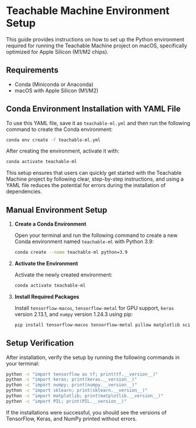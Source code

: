 # Teachable Machine Environment Setup

This guide provides instructions on how to set up the Python environment required for running the Teachable Machine project on macOS, specifically optimized for Apple Silicon (M1/M2 chips).

## Requirements

- Conda (Miniconda or Anaconda)
- macOS with Apple Silicon (M1/M2)


## Conda Environment Installation with YAML File

To use this YAML file, save it as `teachable-ml.yml` and then run the following command to create the Conda environment:

```bash
conda env create -f teachable-ml.yml
```

After creating the environment, activate it with:

```bash
conda activate teachable-ml
```

This setup ensures that users can quickly get started with the Teachable Machine project by following clear, step-by-step instructions, and using a YAML file reduces the potential for errors during the installation of dependencies.

## Manual Environment Setup

1. **Create a Conda Environment**

   Open your terminal and run the following command to create a new Conda environment named `teachable-ml` with Python 3.9:

   ```bash
   conda create --name teachable-ml python=3.9
   ```

2. **Activate the Environment**

   Activate the newly created environment:

   ```bash
   conda activate teachable-ml
   ```

3. **Install Required Packages**

   Install `tensorflow-macos`, `tensorflow-metal` for GPU support, `keras` version 2.13.1, and `numpy` version 1.24.3 using pip:

   ```bash
   pip install tensorflow-macos tensorflow-metal pillow matplotlib scikit-learn keras==2.13.1 numpy==1.24.3
   ```

## Setup Verification

After installation, verify the setup by running the following commands in your terminal:

```bash
python -c "import tensorflow as tf; print(tf.__version__)"
python -c "import keras; print(keras.__version__)"
python -c "import numpy; print(numpy.__version__)"
python -c "import sklearn; print(sklearn.__version__)"
python -c "import matplotlib; print(matplotlib.__version__)"
python -c "import PIL; print(PIL.__version__)"
```

If the installations were successful, you should see the versions of TensorFlow, Keras, and NumPy printed without errors.